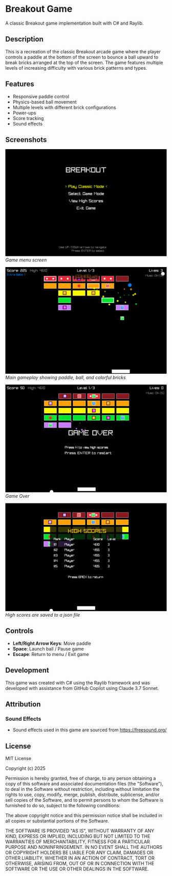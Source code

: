# Breakout Game

A classic Breakout game implementation built with C# and Raylib.

## Description

This is a recreation of the classic Breakout arcade game where the player controls a paddle at the bottom of the screen to bounce a ball upward to break bricks arranged at the top of the screen. The game features multiple levels of increasing difficulty with various brick patterns and types.

## Features

- Responsive paddle control
- Physics-based ball movement
- Multiple levels with different brick configurations
- Power-ups
- Score tracking
- Sound effects

## Screenshots

![Menu](resources/screens-shots/Screenshot-startmenu.png)
*Game menu screen*

![Gameplay](resources/screens-shots/Screenshot-gameplay.png)
*Main gameplay showing paddle, ball, and colorful bricks*

![Game Over](resources/screens-shots/Screenshot-gameover.png)
*Game Over*

![High scores](resources/screens-shots/Screenshot-highscores.png)
*High scores are saved to a json file*

## Controls

- **Left/Right Arrow Keys**: Move paddle
- **Space**: Launch ball / Pause game
- **Escape**: Return to menu / Exit game

## Development

This game was created with C# using the Raylib framework and was developed with assistance from GitHub Copilot using Claude 3.7 Sonnet.

## Attribution

### Sound Effects

- Sound effects used in this game are sourced from https://freesound.org/

## License

MIT License

Copyright (c) 2025

Permission is hereby granted, free of charge, to any person obtaining a copy
of this software and associated documentation files (the "Software"), to deal
in the Software without restriction, including without limitation the rights
to use, copy, modify, merge, publish, distribute, sublicense, and/or sell
copies of the Software, and to permit persons to whom the Software is
furnished to do so, subject to the following conditions:

The above copyright notice and this permission notice shall be included in all
copies or substantial portions of the Software.

THE SOFTWARE IS PROVIDED "AS IS", WITHOUT WARRANTY OF ANY KIND, EXPRESS OR
IMPLIED, INCLUDING BUT NOT LIMITED TO THE WARRANTIES OF MERCHANTABILITY,
FITNESS FOR A PARTICULAR PURPOSE AND NONINFRINGEMENT. IN NO EVENT SHALL THE
AUTHORS OR COPYRIGHT HOLDERS BE LIABLE FOR ANY CLAIM, DAMAGES OR OTHER
LIABILITY, WHETHER IN AN ACTION OF CONTRACT, TORT OR OTHERWISE, ARISING FROM,
OUT OF OR IN CONNECTION WITH THE SOFTWARE OR THE USE OR OTHER DEALINGS IN THE
SOFTWARE.
